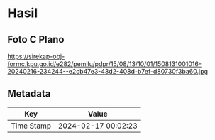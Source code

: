 # Hasil

## Foto C Plano

https://sirekap-obj-formc.kpu.go.id/e282/pemilu/pdpr/15/08/13/10/01/1508131001016-20240216-234244--e2cb47e3-43d2-408d-b7ef-d80730f3ba60.jpg


## Metadata

| Key        | Value               |
| ---------- | ------------------- |
| Time Stamp | 2024-02-17 00:02:23 |



